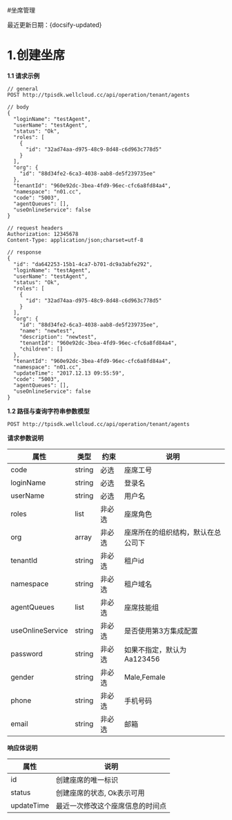 ﻿﻿﻿﻿﻿﻿﻿﻿﻿#坐席﻿管理﻿最近更新日期：{docsify-updated}# 1.创建坐席**1.1 请求示例**```// generalPOST http://tpisdk.wellcloud.cc/api/operation/tenant/agents// body{  "loginName": "testAgent",  "userName": "testAgent",  "status": "Ok",  "roles": [    {      "id": "32ad74aa-d975-48c9-8d48-c6d963c778d5"    }  ],  "org": {    "id": "88d34fe2-6ca3-4038-aab8-de5f239735ee"  },  "tenantId": "960e92dc-3bea-4fd9-96ec-cfc6a8fd84a4",  "namespace": "n01.cc",  "code": "5003",  "agentQueues": [],  "useOnlineService": false}// request headersAuthorization: 12345678Content-Type: application/json;charset=utf-8// response{  "id": "da642253-15b1-4ca7-b701-dc9a3abfe292",  "loginName": "testAgent",  "userName": "testAgent",  "status": "Ok",  "roles": [    {      "id": "32ad74aa-d975-48c9-8d48-c6d963c778d5"    }  ],  "org": {    "id": "88d34fe2-6ca3-4038-aab8-de5f239735ee",    "name": "newtest",    "description": "newtest",    "tenantId": "960e92dc-3bea-4fd9-96ec-cfc6a8fd84a4",    "children": []  },  "tenantId": "960e92dc-3bea-4fd9-96ec-cfc6a8fd84a4",  "namespace": "n01.cc",  "updateTime": "2017.12.13 09:55:59",  "code": "5003",  "agentQueues": [],  "useOnlineService": false}```**1.2 路径与查询字符串参数模型**`POST http://tpisdk.wellcloud.cc/api/operation/tenant/agents`**请求参数说明**属性 | 类型 | 约束 | 说明--- | --- | --- | ---code | string | 必选|  座席工号loginName| string | 必选|  登录名userName| string | 必选|   用户名roles |list|非必选|座席角色org |array| 非必选|座席所在的组织结构，默认在总公司下tenantId|string |非必选|租户idnamespace|string|非必选|租户域名agentQueues|list|非必选|座席技能组useOnlineService|string|非必选|是否使用第3方集成配置password|string|非必选|如果不指定，默认为Aa123456gender|string|非必选|Male,Femalephone|string|非必选|手机号码email|string|非必选|邮箱**响应体说明**属性 | 说明--- | ---id|创建座席的唯一标识status |创建座席的状态, Ok表示可用updateTime|最近一次修改这个座席信息的时间点